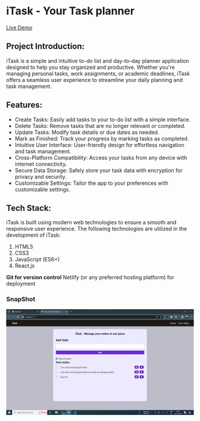 # iTask - Your Task planner

[Live Demo](https://taskai1.netlify.app/)

## Project Introduction:

iTask is a simple and intuitive to-do list and day-to-day planner application designed to help you stay organized and productive. Whether you're managing personal tasks, work assignments, or academic deadlines, iTask offers a seamless user experience to streamline your daily planning and task management.

## Features:

- Create Tasks: Easily add tasks to your to-do list with a simple interface.
- Delete Tasks: Remove tasks that are no longer relevant or completed.
- Update Tasks: Modify task details or due dates as needed.
- Mark as Finished: Track your progress by marking tasks as completed.
- Intuitive User Interface: User-friendly design for effortless navigation and task management.
- Cross-Platform Compatibility: Access your tasks from any device with internet connectivity.
- Secure Data Storage: Safely store your task data with encryption for privacy and security.
- Customizable Settings: Tailor the app to your preferences with customizable settings.

## Tech Stack:

iTask is built using modern web technologies to ensure a smooth and responsive user experience. The following technologies are utilized in the development of iTask:

1. HTML5
2. CSS3
3. JavaScript (ES6+)
4. React.js


**Git for version control**
Netlify (or any preferred hosting platform) for deployment

### SnapShot
<img src="https://github.com/bitleakash6/iTask/blob/main/iTask.png">

